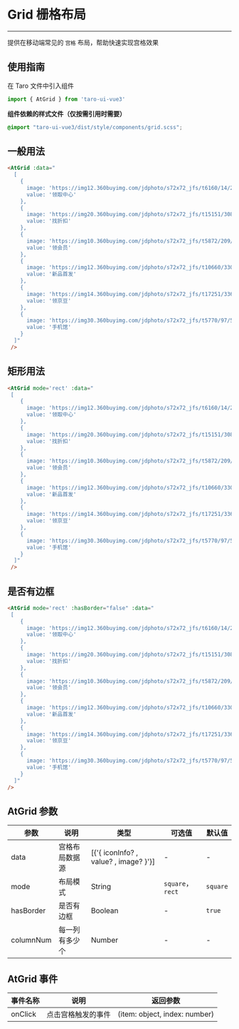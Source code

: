 # Grid 栅格布局

---

提供在移动端常见的 `宫格` 布局，帮助快速实现宫格效果

## 使用指南

在 Taro 文件中引入组件

```typescript
import { AtGrid } from 'taro-ui-vue3'
```

**组件依赖的样式文件（仅按需引用时需要）**

```scss
@import "taro-ui-vue3/dist/style/components/grid.scss";
```

## 一般用法


```html
<AtGrid :data="
  [
    {
      image: 'https://img12.360buyimg.com/jdphoto/s72x72_jfs/t6160/14/2008729947/2754/7d512a86/595c3aeeNa89ddf71.png',
      value: '领取中心'
    },
    {
      image: 'https://img20.360buyimg.com/jdphoto/s72x72_jfs/t15151/308/1012305375/2300/536ee6ef/5a411466N040a074b.png',
      value: '找折扣'
    },
    {
      image: 'https://img10.360buyimg.com/jdphoto/s72x72_jfs/t5872/209/5240187906/2872/8fa98cd/595c3b2aN4155b931.png',
      value: '领会员'
    },
    {
      image: 'https://img12.360buyimg.com/jdphoto/s72x72_jfs/t10660/330/203667368/1672/801735d7/59c85643N31e68303.png',
      value: '新品首发'
    },
    {
      image: 'https://img14.360buyimg.com/jdphoto/s72x72_jfs/t17251/336/1311038817/3177/72595a07/5ac44618Na1db7b09.png',
      value: '领京豆'
    },
    {
      image: 'https://img30.360buyimg.com/jdphoto/s72x72_jfs/t5770/97/5184449507/2423/294d5f95/595c3b4dNbc6bc95d.png',
      value: '手机馆'
    }
  ]"
 />
```


## 矩形用法


```html
<AtGrid mode='rect' :data="
 [
    {
      image: 'https://img12.360buyimg.com/jdphoto/s72x72_jfs/t6160/14/2008729947/2754/7d512a86/595c3aeeNa89ddf71.png',
      value: '领取中心'
    },
    {
      image: 'https://img20.360buyimg.com/jdphoto/s72x72_jfs/t15151/308/1012305375/2300/536ee6ef/5a411466N040a074b.png',
      value: '找折扣'
    },
    {
      image: 'https://img10.360buyimg.com/jdphoto/s72x72_jfs/t5872/209/5240187906/2872/8fa98cd/595c3b2aN4155b931.png',
      value: '领会员'
    },
    {
      image: 'https://img12.360buyimg.com/jdphoto/s72x72_jfs/t10660/330/203667368/1672/801735d7/59c85643N31e68303.png',
      value: '新品首发'
    },
    {
      image: 'https://img14.360buyimg.com/jdphoto/s72x72_jfs/t17251/336/1311038817/3177/72595a07/5ac44618Na1db7b09.png',
      value: '领京豆'
    },
    {
      image: 'https://img30.360buyimg.com/jdphoto/s72x72_jfs/t5770/97/5184449507/2423/294d5f95/595c3b4dNbc6bc95d.png',
      value: '手机馆'
    }
  ]"
 />
```


## 是否有边框


```html
<AtGrid mode='rect' :hasBorder="false" :data="
 [
    {
      image: 'https://img12.360buyimg.com/jdphoto/s72x72_jfs/t6160/14/2008729947/2754/7d512a86/595c3aeeNa89ddf71.png',
      value: '领取中心'
    },
    {
      image: 'https://img20.360buyimg.com/jdphoto/s72x72_jfs/t15151/308/1012305375/2300/536ee6ef/5a411466N040a074b.png',
      value: '找折扣'
    },
    {
      image: 'https://img10.360buyimg.com/jdphoto/s72x72_jfs/t5872/209/5240187906/2872/8fa98cd/595c3b2aN4155b931.png',
      value: '领会员'
    },
    {
      image: 'https://img12.360buyimg.com/jdphoto/s72x72_jfs/t10660/330/203667368/1672/801735d7/59c85643N31e68303.png',
      value: '新品首发'
    },
    {
      image: 'https://img14.360buyimg.com/jdphoto/s72x72_jfs/t17251/336/1311038817/3177/72595a07/5ac44618Na1db7b09.png',
      value: '领京豆'
    },
    {
      image: 'https://img30.360buyimg.com/jdphoto/s72x72_jfs/t5770/97/5184449507/2423/294d5f95/595c3b4dNbc6bc95d.png',
      value: '手机馆'
    }
  ]"
/>
```


## AtGrid 参数

| 参数      | 说明           | 类型                                  | 可选值 | 默认值  |
| --------- | -------------- | ------------------------------------- | ------ | ------- |
| data      | 宫格布局数据源 | [{'{ iconInfo? , value? , image? }'}] | -      | -       |
| mode      | 布局模式     | String                                 | `square`，`rect` | `square` |
| hasBorder | 是否有边框     | Boolean                              | -      | `true` |
| columnNum | 每一列有多少个 | Number                                | -      | -       |

## AtGrid 事件

| 事件名称 | 说明               | 返回参数                      |
| -------- | ------------------ | ----------------------------- |
| onClick  | 点击宫格触发的事件 | (item: object, index: number) |
